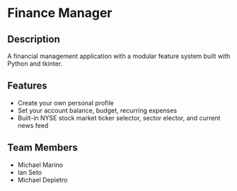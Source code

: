 # Finance Manager

## Description

A financial management application with a modular feature system built with Python and tkinter.

## Features

* Create your own personal profile
* Set your account balance, budget, recurring expenses 
* Built-in NYSE stock market ticker selector, sector elector, and current news feed

## Team Members

* Michael Marino
* Ian Seto
* Michael Depietro
